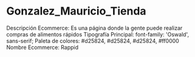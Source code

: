 # Gonzalez_Mauricio_Tienda
Descripción Ecommerce: Es una página donde la gente puede realizar compras de alimentos rápidos
Tipografía Principal: font-family: 'Oswald', sans-serif;
Paleta de colores: #d25824, #d25824, #d25824, #ff0000
Nombre Ecommerce: Rappid
